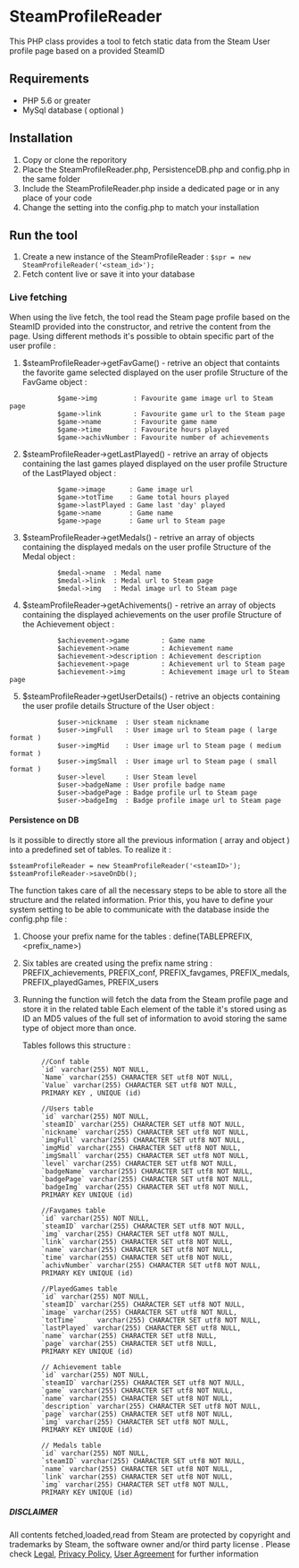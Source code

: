 # SteamProfileReader

This PHP class provides a tool to fetch static data from the Steam User profile page based on a provided SteamID

## Requirements

- PHP 5.6 or greater
- MySql database ( optional )

## Installation

 1. Copy or clone the reporitory
 2. Place the SteamProfileReader.php, PersistenceDB.php and config.php in the same folder
 3. Include the SteamProfileReader.php inside a dedicated page or in any place of your code
 4. Change the setting into the config.php to match your installation

## Run the tool

 1. Create a new instance of the SteamProfileReader : 
 ```$spr = new SteamProfileReader('<steam_id>');```
 2. Fetch content live or save it into your database

### Live fetching

 When using the live fetch, the tool read the Steam page profile based on the SteamID provided into the constructor, and retrive the content from the page. Using different methods it's possible to obtain specific part of the user profile :

 1. $steamProfileReader->getFavGame() - retrive an object that containts the favorite game selected displayed on the user profile
    	Structure of the FavGame object :
```
            $game->img  	   : Favourite game image url to Steam page
            $game->link 	   : Favourite game url to the Steam page
            $game->name 	   : Favourite game name
            $game->time 	   : Favourite hours played
            $game->achivNumber : Favourite number of achievements
```
 2. $steamProfileReader->getLastPlayed() - retrive an array of objects containing the last games played displayed on the user profile
    	Structure of the LastPlayed object :
```
            $game->image      : Game image url
            $game->totTime    : Game total hours played
            $game->lastPlayed : Game last 'day' played
            $game->name       : Game name
            $game->page       : Game url to Steam page
```
 3. $steamProfileReader->getMedals() - retrive an array of objects containing the displayed medals on the user profile
    	Structure of the Medal object :
```
            $medal->name  : Medal name 
            $medal->link  : Medal url to Steam page
            $medal->img   : Medal image url to Steam page
```
 4. $steamProfileReader->getAchivements() - retrive an array of objects containing the displayed achievements on the user profile
    	Structure of the Achievement object :
```
            $achievement->game        : Game name
            $achievement->name        : Achievement name
            $achievement->description : Achievement description
            $achievement->page        : Achievement url to Steam page
            $achievement->img         : Achievement image url to Steam page
```
 5. $steamProfileReader->getUserDetails() - retrive an objects containing the user profile details
 		Structure of the User object :
```
            $user->nickname  : User steam nickname
            $user->imgFull   : User image url to Steam page ( large format )
            $user->imgMid    : User image url to Steam page ( medium format )
            $user->imgSmall  : User image url to Steam page ( small format )
            $user->level     : User Steam level
            $user->badgeName : User profile badge name
            $user->badgePage : Badge profile url to Steam page
            $user->badgeImg  : Badge profile image url to Steam page
```

#### Persistence on DB

 Is it possible to directly store all the previous information ( array and object ) into a predefined set of tables. To realize it :
```
$steamProfileReader = new SteamProfileReader('<steamID>');
$steamProfileReader->saveOnDb();
```
 
 The function takes care of all the necessary steps to be able to store all the structure and the related information. Prior this, you have to define your system setting to be able to communicate with the database inside the config.php file : 
 1. Choose your prefix name for the tables : define(TABLEPREFIX,<prefix_name>)
 2. Six tables are created using the prefix name string : PREFIX_achievements, PREFIX_conf, PREFIX_favgames, PREFIX_medals, PREFIX_playedGames, PREFIX_users
 3. Running the function will fetch the data from the Steam profile page and store it in the related table
 	   Each element of the table it's stored using as ID an MD5 values of the full set of information to avoid storing the same type of object more than once. 

 	 Tables follows this structure :

```
		//Conf table
		`id` varchar(255) NOT NULL,
		`Name` varchar(255) CHARACTER SET utf8 NOT NULL,
		`Value` varchar(255) CHARACTER SET utf8 NOT NULL,
		PRIMARY KEY , UNIQUE (id)

		//Users table
		`id` varchar(255) NOT NULL,
		`steamID` varchar(255) CHARACTER SET utf8 NOT NULL,
		`nickname` varchar(255) CHARACTER SET utf8 NOT NULL,
		`imgFull` varchar(255) CHARACTER SET utf8 NOT NULL,
		`imgMid` varchar(255) CHARACTER SET utf8 NOT NULL,
		`imgSmall` varchar(255) CHARACTER SET utf8 NOT NULL,
		`level` varchar(255) CHARACTER SET utf8 NOT NULL,
		`badgeName` varchar(255) CHARACTER SET utf8 NOT NULL,
		`badgePage` varchar(255) CHARACTER SET utf8 NOT NULL,
		`badgeImg` varchar(255) CHARACTER SET utf8 NOT NULL,                
		PRIMARY KEY UNIQUE (id)              

		//Favgames table
		`id` varchar(255) NOT NULL,
		`steamID` varchar(255) CHARACTER SET utf8 NOT NULL,
		`img` varchar(255) CHARACTER SET utf8 NOT NULL,
		`link` varchar(255) CHARACTER SET utf8 NOT NULL,
		`name` varchar(255) CHARACTER SET utf8 NOT NULL,
		`time` varchar(255) CHARACTER SET utf8 NOT NULL,
		`achivNumber` varchar(255) CHARACTER SET utf8 NOT NULL,
		PRIMARY KEY UNIQUE (id)              

		//PlayedGames table
		`id` varchar(255) NOT NULL,
		`steamID` varchar(255) CHARACTER SET utf8 NOT NULL,
		`image` varchar(255) CHARACTER SET utf8 NOT NULL,
		`totTime`     varchar(255) CHARACTER SET utf8 NOT NULL,
		`lastPlayed` varchar(255) CHARACTER SET utf8 NULL,
		`name` varchar(255) CHARACTER SET utf8 NULL,
		`page` varchar(255) CHARACTER SET utf8 NULL,                                
		PRIMARY KEY UNIQUE (id)              

		// Achievement table
		`id` varchar(255) NOT NULL,
		`steamID` varchar(255) CHARACTER SET utf8 NOT NULL,               
		`game` varchar(255) CHARACTER SET utf8 NOT NULL,
		`name` varchar(255) CHARACTER SET utf8 NOT NULL,
		`description` varchar(255) CHARACTER SET utf8 NOT NULL,
		`page` varchar(255) CHARACTER SET utf8 NOT NULL,
		`img` varchar(255) CHARACTER SET utf8 NOT NULL,
		PRIMARY KEY UNIQUE (id)              

		// Medals table
		`id` varchar(255) NOT NULL,
		`steamID` varchar(255) CHARACTER SET utf8 NOT NULL,
		`name` varchar(255) CHARACTER SET utf8 NOT NULL,              
		`link` varchar(255) CHARACTER SET utf8 NOT NULL,
		`img` varchar(255) CHARACTER SET utf8 NOT NULL,                            
		PRIMARY KEY UNIQUE (id)              
```

##### DISCLAIMER

 All contents fetched,loaded,read from Steam are protected by copyright and trademarks by Steam, the software owner and/or third party license . Please check [Legal](http://store.steampowered.com/legal/), [Privacy Policy](http://store.steampowered.com/privacy_agreement/), [User Agreement](http://store.steampowered.com/subscriber_agreement/) for further information
